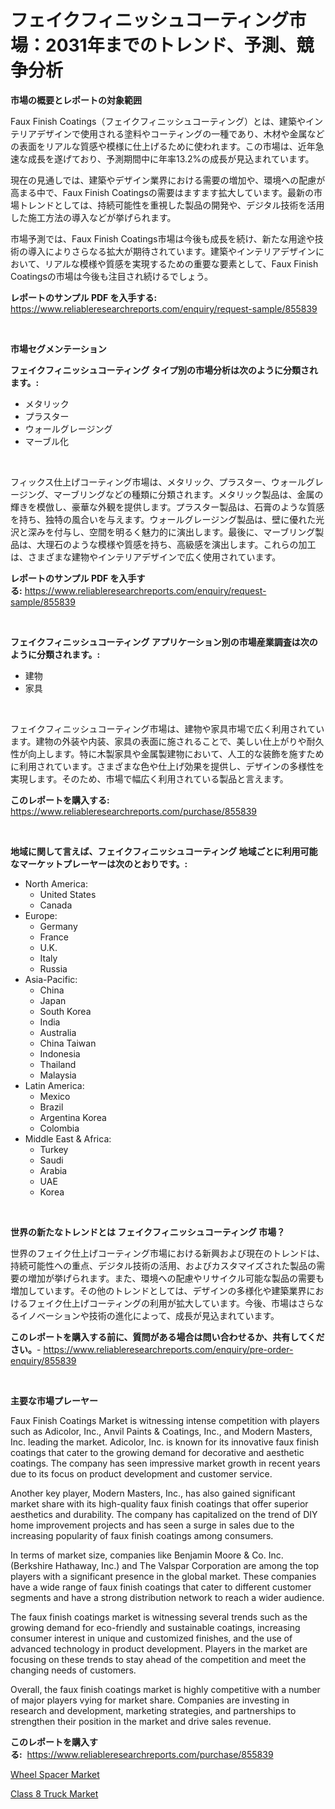 <p><h1>フェイクフィニッシュコーティング市場：2031年までのトレンド、予測、競争分析</h1></p><p><strong>市場の概要とレポートの対象範囲</strong></p>
<p><p>Faux Finish Coatings（フェイクフィニッシュコーティング）とは、建築やインテリアデザインで使用される塗料やコーティングの一種であり、木材や金属などの表面をリアルな質感や模様に仕上げるために使われます。この市場は、近年急速な成長を遂げており、予測期間中に年率13.2%の成長が見込まれています。</p><p>現在の見通しでは、建築やデザイン業界における需要の増加や、環境への配慮が高まる中で、Faux Finish Coatingsの需要はますます拡大しています。最新の市場トレンドとしては、持続可能性を重視した製品の開発や、デジタル技術を活用した施工方法の導入などが挙げられます。</p><p>市場予測では、Faux Finish Coatings市場は今後も成長を続け、新たな用途や技術の導入によりさらなる拡大が期待されています。建築やインテリアデザインにおいて、リアルな模様や質感を実現するための重要な要素として、Faux Finish Coatingsの市場は今後も注目され続けるでしょう。</p></p>
<p><strong>レポートのサンプル PDF を入手する:</strong> <a href="https://www.reliableresearchreports.com/enquiry/request-sample/855839">https://www.reliableresearchreports.com/enquiry/request-sample/855839</a></p>
<p>&nbsp;</p>
<p><strong>市場セグメンテーション</strong></p>
<p><strong>フェイクフィニッシュコーティング タイプ別の市場分析は次のように分類されます。:</strong></p>
<p><ul><li>メタリック</li><li>プラスター</li><li>ウォールグレージング</li><li>マーブル化</li></ul></p>
<p>&nbsp;</p>
<p><p>フィックス仕上げコーティング市場は、メタリック、プラスター、ウォールグレージング、マーブリングなどの種類に分類されます。メタリック製品は、金属の輝きを模倣し、豪華な外観を提供します。プラスター製品は、石膏のような質感を持ち、独特の風合いを与えます。ウォールグレージング製品は、壁に優れた光沢と深みを付与し、空間を明るく魅力的に演出します。最後に、マーブリング製品は、大理石のような模様や質感を持ち、高級感を演出します。これらの加工は、さまざまな建物やインテリアデザインで広く使用されています。</p></p>
<p><strong>レポートのサンプル PDF を入手する:</strong>&nbsp;<a href="https://www.reliableresearchreports.com/enquiry/request-sample/855839">https://www.reliableresearchreports.com/enquiry/request-sample/855839</a></p>
<p>&nbsp;</p>
<p><strong> フェイクフィニッシュコーティング アプリケーション別の市場産業調査は次のように分類されます。:</strong></p>
<p><ul><li>建物</li><li>家具</li></ul></p>
<p>&nbsp;</p>
<p><p>フェイクフィニッシュコーティング市場は、建物や家具市場で広く利用されています。建物の外装や内装、家具の表面に施されることで、美しい仕上がりや耐久性が向上します。特に木製家具や金属製建物において、人工的な装飾を施すために利用されています。さまざまな色や仕上げ効果を提供し、デザインの多様性を実現します。そのため、市場で幅広く利用されている製品と言えます。</p></p>
<p><strong>このレポートを購入する:</strong>&nbsp; <a href="https://www.reliableresearchreports.com/purchase/855839">https://www.reliableresearchreports.com/purchase/855839</a></p>
<p>&nbsp;</p>
<p><strong>地域に関して言えば、フェイクフィニッシュコーティング 地域ごとに利用可能なマーケットプレーヤーは次のとおりです。:</strong></p>
<p><ul>
    <li>
        North America:
        <ul>
            <li>United States</li>
            <li>Canada</li>
        </ul>
    </li>
    <li>
        Europe:
        <ul>
            <li>Germany</li>
            <li>France</li>
            <li>U.K.</li>
            <li>Italy</li>
            <li>Russia</li>
        </ul>
    </li>
    <li>
        Asia-Pacific:
        <ul>
            <li>China</li>
            <li>Japan</li>
            <li>South Korea</li>
            <li>India</li>
            <li>Australia</li>
            <li>China Taiwan</li>
            <li>Indonesia</li>
            <li>Thailand</li>
            <li>Malaysia</li>
        </ul>
    </li>
    <li>
        Latin America:
        <ul>
            <li>Mexico</li>
            <li>Brazil</li>
            <li>Argentina Korea</li>
            <li>Colombia</li>
        </ul>
    </li>
    <li>
        Middle East & Africa:
        <ul>
            <li>Turkey</li>
            <li>Saudi</li>
            <li>Arabia</li>
            <li>UAE</li>
            <li>Korea</li>
        </ul>
    </li>
    </ul></p>
<p>&nbsp;</p>
<p><strong>世界の新たなトレンドとは フェイクフィニッシュコーティング 市場？</strong></p>
<p><p>世界のフェイク仕上げコーティング市場における新興および現在のトレンドは、持続可能性への重点、デジタル技術の活用、およびカスタマイズされた製品の需要の増加が挙げられます。また、環境への配慮やリサイクル可能な製品の需要も増加しています。その他のトレンドとしては、デザインの多様化や建築業界におけるフェイク仕上げコーティングの利用が拡大しています。今後、市場はさらなるイノベーションや技術の進化によって、成長が見込まれています。</p></p>
<p><strong>このレポートを購入する前に、質問がある場合は問い合わせるか、共有してください。</strong>- <a href="https://www.reliableresearchreports.com/enquiry/pre-order-enquiry/855839">https://www.reliableresearchreports.com/enquiry/pre-order-enquiry/855839</a></p>
<p>&nbsp;</p>
<p><strong>主要な市場プレーヤー</strong></p>
<p><p>Faux Finish Coatings Market is witnessing intense competition with players such as Adicolor, Inc., Anvil Paints & Coatings, Inc., and Modern Masters, Inc. leading the market. Adicolor, Inc. is known for its innovative faux finish coatings that cater to the growing demand for decorative and aesthetic coatings. The company has seen impressive market growth in recent years due to its focus on product development and customer service.</p><p>Another key player, Modern Masters, Inc., has also gained significant market share with its high-quality faux finish coatings that offer superior aesthetics and durability. The company has capitalized on the trend of DIY home improvement projects and has seen a surge in sales due to the increasing popularity of faux finish coatings among consumers.</p><p>In terms of market size, companies like Benjamin Moore & Co. Inc. (Berkshire Hathaway, Inc.) and The Valspar Corporation are among the top players with a significant presence in the global market. These companies have a wide range of faux finish coatings that cater to different customer segments and have a strong distribution network to reach a wider audience.</p><p>The faux finish coatings market is witnessing several trends such as the growing demand for eco-friendly and sustainable coatings, increasing consumer interest in unique and customized finishes, and the use of advanced technology in product development. Players in the market are focusing on these trends to stay ahead of the competition and meet the changing needs of customers.</p><p>Overall, the faux finish coatings market is highly competitive with a number of major players vying for market share. Companies are investing in research and development, marketing strategies, and partnerships to strengthen their position in the market and drive sales revenue.</p></p>
<p><strong>このレポートを購入する:</strong>&nbsp;&nbsp;<a href="https://www.reliableresearchreports.com/purchase/855839">https://www.reliableresearchreports.com/purchase/855839</a></p>
<p><p><a href="https://metal-farmhouse-e95.notion.site/Wheel-Spacer-Market-with-the-goal-of-estimating-the-market-size-and-future-growth-potential-of-vario-f4c5a01d41914a928bc6218d71257854">Wheel Spacer Market</a></p><p><a href="https://gratis-rainforest-2ca.notion.site/Class-8-Truck-Market-Centers-on-Aspects-such-as-Market-Growth-Market-Share-Market-Opportunity-and-ac57b4a853fe4e2caa409f6997b514fd">Class 8 Truck Market</a></p></p>